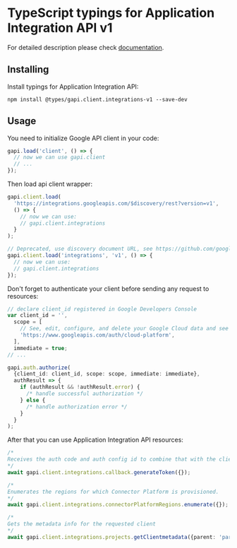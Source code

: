 # TypeScript typings for Application Integration API v1

For detailed description please check [documentation](https://cloud.google.com/application-integration).

## Installing

Install typings for Application Integration API:

```
npm install @types/gapi.client.integrations-v1 --save-dev
```

## Usage

You need to initialize Google API client in your code:

```typescript
gapi.load('client', () => {
  // now we can use gapi.client
  // ...
});
```

Then load api client wrapper:

```typescript
gapi.client.load(
  'https://integrations.googleapis.com/$discovery/rest?version=v1',
  () => {
    // now we can use:
    // gapi.client.integrations
  }
);
```

```typescript
// Deprecated, use discovery document URL, see https://github.com/google/google-api-javascript-client/blob/master/docs/reference.md#----gapiclientloadname----version----callback--
gapi.client.load('integrations', 'v1', () => {
  // now we can use:
  // gapi.client.integrations
});
```

Don't forget to authenticate your client before sending any request to resources:

```typescript
// declare client_id registered in Google Developers Console
var client_id = '',
  scope = [
    // See, edit, configure, and delete your Google Cloud data and see the email address for your Google Account.
    'https://www.googleapis.com/auth/cloud-platform',
  ],
  immediate = true;
// ...

gapi.auth.authorize(
  {client_id: client_id, scope: scope, immediate: immediate},
  authResult => {
    if (authResult && !authResult.error) {
      /* handle successful authorization */
    } else {
      /* handle authorization error */
    }
  }
);
```

After that you can use Application Integration API resources: <!-- TODO: make this work for multiple namespaces -->

```typescript
/*
Receives the auth code and auth config id to combine that with the client id and secret to retrieve access tokens from the token endpoint. Returns either a success or error message when it's done.
*/
await gapi.client.integrations.callback.generateToken({});

/*
Enumerates the regions for which Connector Platform is provisioned.
*/
await gapi.client.integrations.connectorPlatformRegions.enumerate({});

/*
Gets the metadata info for the requested client
*/
await gapi.client.integrations.projects.getClientmetadata({parent: 'parent'});
```
